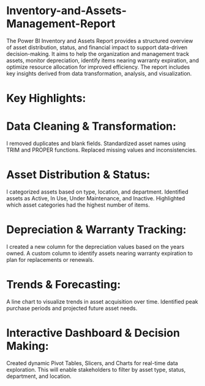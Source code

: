 # Inventory-and-Assets-Management-Report
The Power BI Inventory and Assets Report provides a structured overview of asset distribution, status, and financial impact to support data-driven decision-making. It aims to help the organization and management track assets, monitor depreciation, identify items nearing warranty expiration, and optimize resource allocation for improved efficiency.
The report includes key insights derived from data transformation, analysis, and visualization.

#  Key Highlights:

# Data Cleaning & Transformation:
I removed duplicates and blank fields.
Standardized asset names using TRIM and PROPER functions.
Replaced missing values and inconsistencies.

# Asset Distribution & Status:
I categorized assets based on type, location, and department.
Identified assets as Active, In Use, Under Maintenance, and Inactive.
Highlighted which asset categories had the highest number of items.

# Depreciation & Warranty Tracking:
I created a new column for the depreciation values based on the years owned.
A custom column to identify assets nearing warranty expiration to plan for replacements or renewals.

# Trends & Forecasting:
A line chart to visualize trends in asset acquisition over time.
Identified peak purchase periods and projected future asset needs.

# Interactive Dashboard & Decision Making:
Created dynamic Pivot Tables, Slicers, and Charts for real-time data exploration.
This will enable stakeholders to filter by asset type, status, department, and location.
